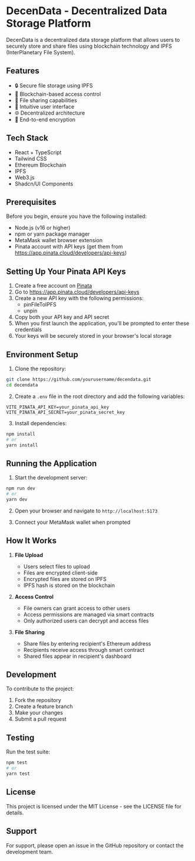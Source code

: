 # DecenData - Decentralized Data Storage Platform

DecenData is a decentralized data storage platform that allows users to securely store and share files using blockchain technology and IPFS (InterPlanetary File System).

## Features

- 🔒 Secure file storage using IPFS
- 🔗 Blockchain-based access control
- 🤝 File sharing capabilities
- 🎯 Intuitive user interface
- 🌐 Decentralized architecture
- 🔐 End-to-end encryption

## Tech Stack

- React + TypeScript
- Tailwind CSS
- Ethereum Blockchain
- IPFS
- Web3.js
- Shadcn/UI Components

## Prerequisites

Before you begin, ensure you have the following installed:
- Node.js (v16 or higher)
- npm or yarn package manager
- MetaMask wallet browser extension
- Pinata account with API keys (get them from https://app.pinata.cloud/developers/api-keys)

## Setting Up Your Pinata API Keys

1. Create a free account on [Pinata](https://app.pinata.cloud)
2. Go to https://app.pinata.cloud/developers/api-keys
3. Create a new API key with the following permissions:
   - pinFileToIPFS
   - unpin
4. Copy both your API key and API secret
5. When you first launch the application, you'll be prompted to enter these credentials
6. Your keys will be securely stored in your browser's local storage

## Environment Setup

1. Clone the repository:
```bash
git clone https://github.com/yourusername/decendata.git
cd decendata
```

2. Create a `.env` file in the root directory and add the following variables:
```env
VITE_PINATA_API_KEY=your_pinata_api_key
VITE_PINATA_API_SECRET=your_pinata_secret_key
```

3. Install dependencies:
```bash
npm install
# or
yarn install
```

## Running the Application

1. Start the development server:
```bash
npm run dev
# or
yarn dev
```

2. Open your browser and navigate to `http://localhost:5173`

3. Connect your MetaMask wallet when prompted

## How It Works

1. **File Upload**
   - Users select files to upload
   - Files are encrypted client-side
   - Encrypted files are stored on IPFS
   - IPFS hash is stored on the blockchain

2. **Access Control**
   - File owners can grant access to other users
   - Access permissions are managed via smart contracts
   - Only authorized users can decrypt and access files

3. **File Sharing**
   - Share files by entering recipient's Ethereum address
   - Recipients receive access through smart contract
   - Shared files appear in recipient's dashboard

## Development

To contribute to the project:

1. Fork the repository
2. Create a feature branch
3. Make your changes
4. Submit a pull request

## Testing

Run the test suite:
```bash
npm test
# or
yarn test
```

## License

This project is licensed under the MIT License - see the LICENSE file for details.

## Support

For support, please open an issue in the GitHub repository or contact the development team.
